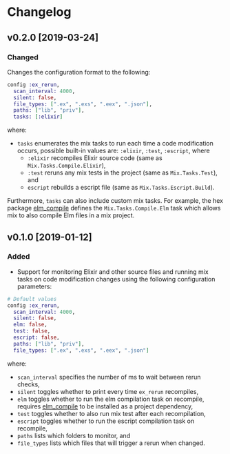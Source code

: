 # Changelog

## v0.2.0 [2019-03-24]

### Changed

Changes the configuration format to the following:

```elixir
config :ex_rerun,
  scan_interval: 4000,
  silent: false,
  file_types: [".ex", ".exs", ".eex", ".json"],
  paths: ["lib", "priv"],
  tasks: [:elixir]
```

where:

- `tasks` enumerates the mix tasks to run each time a code modification
  occurs, possible built-in values are: `:elixir`, `:test`, `:escript`,
  where
  + `:elixir` recompiles Elixir source code (same as `Mix.Tasks.Compile.Elixir`),
  + `:test` reruns any mix tests in the project (same as `Mix.Tasks.Test`), and
  + `escript` rebuilds a escript file (same as `Mix.Tasks.Escript.Build`).

Furthermore, `tasks` can also include custom mix tasks. For example, the hex
package [elm_compile](https://hex.pm/packages/elm_compile) defines the
`Mix.Tasks.Compile.Elm` task which allows mix to also compile Elm files in a mix
project.

## v0.1.0 [2019-01-12]

### Added

- Support for monitoring Elixir and other source files and running mix tasks on
  code modification changes using the following configuration parameters:

```elixir
# Default values
config :ex_rerun,
  scan_interval: 4000,
  silent: false,
  elm: false,
  test: false,
  escript: false,
  paths: ["lib", "priv"],
  file_types: [".ex", ".exs", ".eex", ".json"]
```

where:

- `scan_interval` specifies the number of ms to wait between rerun checks,
- `silent` toggles whether to print every time `ex_rerun` recompiles,
- `elm` toggles whether to run the elm compilation task on recompile, requires
  [elm_compile](https://hex.pm/packages/elm_compile) to be installed as a
  project dependency,
- `test` toggles whether to also run mix test after each recompilation,
- `escript` toggles whether to run the escript compilation task on recompile,
- `paths` lists which folders to monitor, and
- `file_types` lists which files that will trigger a rerun when changed.
